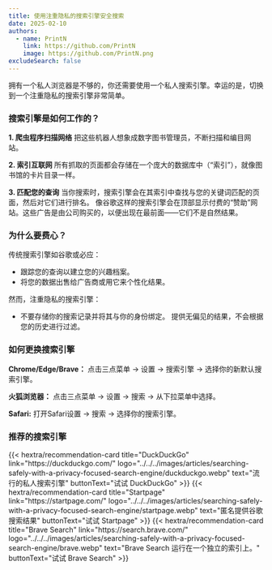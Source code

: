 ```yaml
---
title: 使用注重隐私的搜索引擎安全搜索
date: 2025-02-10
authors:
  - name: PrintN
    link: https://github.com/PrintN
    image: https://github.com/PrintN.png
excludeSearch: false
---
```

拥有一个私人浏览器是不够的，你还需要使用一个私人搜索引擎。幸运的是，切换到一个注重隐私的搜索引擎非常简单。

### 搜索引擎是如何工作的？
**1. 爬虫程序扫描网络**
把这些机器人想象成数字图书管理员，不断扫描和编目网站。

**2. 索引互联网**
所有抓取的页面都会存储在一个庞大的数据库中（“索引”），就像图书馆的卡片目录一样。

**3. 匹配您的查询**
当你搜索时，搜索引擎会在其索引中查找与您的关键词匹配的页面，然后对它们进行排名。
像谷歌这样的搜索引擎会在顶部显示付费的“赞助”网站。这些广告是由公司购买的，以便出现在最前面——它们不是自然结果。

### 为什么要费心？
传统搜索引擎如谷歌或必应：
- 跟踪您的查询以建立您的兴趣档案。
- 将您的数据出售给广告商或用它来个性化结果。

然而，注重隐私的搜索引擎：
- 不要存储你的搜索记录并将其与你的身份绑定。
提供无偏见的结果，不会根据您的历史进行过滤。

### 如何更换搜索引擎
**Chrome/Edge/Brave：**
点击三点菜单 → 设置 → 搜索引擎 → 选择你的新默认搜索引擎。

**火狐浏览器：**
点击三点菜单 → 设置 → 搜索 → 从下拉菜单中选择。

**Safari:**
打开Safari设置 → 搜索 → 选择你的搜索引擎。

### 推荐的搜索引擎
<div class="recommendations">
  <div class="grid">
    {{< hextra/recommendation-card title="DuckDuckGo" link="https://duckduckgo.com/" logo="../../../images/articles/searching-safely-with-a-privacy-focused-search-engine/duckduckgo.webp" text="流行的私人搜索引擎" buttonText="试试 DuckDuckGo" >}}
    {{< hextra/recommendation-card title="Startpage" link="https://startpage.com/" logo="../../../images/articles/searching-safely-with-a-privacy-focused-search-engine/startpage.webp" text="匿名提供谷歌搜索结果" buttonText="试试 Startpage" >}}
    {{< hextra/recommendation-card title="Brave Search" link="https://search.brave.com/" logo="../../../images/articles/searching-safely-with-a-privacy-focused-search-engine/brave.webp" text="Brave Search 运行在一个独立的索引上。" buttonText="试试 Brave Search" >}}
  </div>
</div>